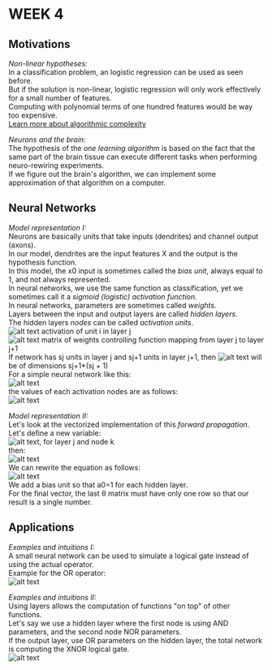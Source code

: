# **WEEK 4**

## **Motivations**  

*Non-linear hypotheses:*  
In a classification problem, an logistic regression can be used as seen before.  
But if the solution is non-linear, logistic regression will only work effectively for a small number of features.  
Computing with polynomial terms of one hundred features would be way too expensive.  
[Learn more about algorithmic complexity](https://devopedia.org/algorithmic-complexity)

*Neurons and the brain:*  
The hypothesis of the *one learning algorithm* is based on the fact that the same part of the brain tissue can execute different tasks when performing neuro-rewiring experiments.  
If we figure out the brain's algorithm, we can implement some approximation of that algorithm on a computer.

## **Neural Networks**

*Model representation I:*  
Neurons are basically units that take inputs (dendrites) and channel output (axons).  
In our model, dendrites are the input features X and the output is the hypothesis function.  
In this model, the x0 input is sometimes called the *bias unit*, always equal to 1, and not always represented.  
In neural networks, we use the same function as classification, yet we sometimes call it a *sigmoid (logistic) activation function*.  
In neural networks, parameters are sometimes called *weights*.  
Layers between the input and output layers are called *hidden layers*.  
The hidden layers *nodes* can be called *activation units*.  
![alt text](https://i.imgur.com/VlBdVxy.png) activation of unit i in layer j  
![alt text](https://i.imgur.com/Y1a8z8e.png) matrix of weights controlling function mapping from layer j to layer j+1  
If network has sj units in layer j and sj+1 units in layer j+1, then ![alt text](https://i.imgur.com/Y1a8z8e.png) will be of dimensions sj+1*(sj + 1)  
For a simple neural network like this:  
![alt text](https://i.imgur.com/p3C2XQp.png)  
the values of each activation nodes are as follows:  
![alt text](https://i.imgur.com/hOc1s65.png)  

*Model representation II:*  
Let's look at the vectorized implementation of this *forward propagation*.  
Let's define a new variable:  
![alt text](https://i.imgur.com/5Eq6dlr.png), for layer j and node k  
then:  
![alt text](https://i.imgur.com/ENkwW52.png)  
We can rewrite the equation as follows:  
![alt text](https://i.imgur.com/5zApad8.png)  
We add a bias unit so that a0=1 for each hidden layer.  
For the final vector, the last θ matrix must have only one row so that our result is a single number.

## **Applications**

*Examples and intuitions I:*  
A small neural network can be used to simulate a logical gate instead of using the actual operator.  
Example for the OR operator:  
![alt text](https://i.imgur.com/jcY2q16.png)  

*Examples and intuitions II:*  
Using layers allows the computation of functions "on top" of other functions.  
Let's say we use a hidden layer where the first node is using AND parameters, and the second node NOR parameters.  
If the output layer, use OR parameters on the hidden layer, the total network is computing the XNOR logical gate.  
![alt text](https://i.imgur.com/X1g0ylm.png)  
